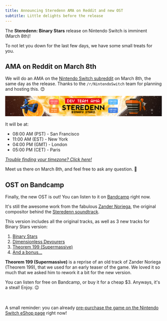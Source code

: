 ```yaml
---
title: Announcing Steredenn AMA on Reddit and new OST
subtitle: Little delights before the release
---
```

The **Steredenn: Binary Stars** release on Nintendo Switch is imminent (March 8th)!

To not let you down for the last few days, we have some small treats for you.

## AMA on Reddit on March 8th

We will do an AMA on the [Nintendo Switch subreddit][subreddit] on March 8th, the same day as the release. Thanks to the `/r/NintendoSwitch` team for planning and hosting this. 😊

![[Banner Reddit AMA][banner]][banner]

It will be at:

 - 08:00 AM (PST) - San Francisco
 - 11:00 AM (EST) - New York
 - 04:00 PM (GMT) - London
 - 05:00 PM (CET) - Paris

_[Trouble finding your timezone? Click here!](http://everytimezone.com/#2018-3-8,240,cn3)_

Meet us there on March 8th, and feel free to ask any question. 🙂

## OST on Bandcamp

Finally, the new OST is out! You can listen to it on [Bandcamp][sbsost] right now.

It's still the awesome work from the fabulous [Zander Noriega][zander], the original compositor behind the [Steredenn soundtrack][sost].

This version includes all the original tracks, as well as 3 new tracks for Binary Stars version:

1. [Binary Stars](https://zandernoriega.bandcamp.com/track/binary-stars)
2. [Dimensionless Devourers](https://zandernoriega.bandcamp.com/track/dimensionless-devourers)
3. [Theorem 199 (Supermassive)](https://zandernoriega.bandcamp.com/track/theorem-199-supermassive)
4. [And a bonus…](https://zandernoriega.bandcamp.com/track/ghosts-of-steredennia-b-side)

**Theorem 199 (Supermassive)** is a reprise of an old track of Zander Noriega (Theorem 199), that we used for an early teaser of the game. We loved it so much that we asked him to rework it a bit for the new version.

You can listen for free on Bandcamp, or buy it for a cheap $3. Anyways, it's a steal! Enjoy. 😉


<br><br>A small reminder: you can already [pre-purchase the game on the Nintendo Switch eShop page][eshop] right now!


[subreddit]: https://www.reddit.com/r/NintendoSwitch/
[banner]: /static/images/uploads/steredenn_ama_banner.png

[sbsost]: https://zandernoriega.bandcamp.com/album/steredenn-binary-stars-original-game-soundtrack
[sost]: https://zandernoriega.bandcamp.com/album/steredenn-original-soundtrack
[zander]: http://lambdatoast.com

[eshop]: https://www.nintendo.com/games/detail/steredenn-binary-stars-switch
